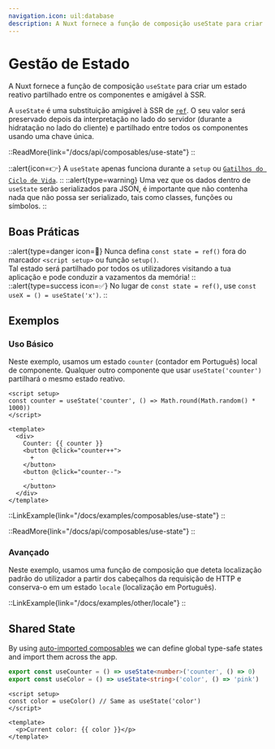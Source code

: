 ```yaml
---
navigation.icon: uil:database
description: A Nuxt fornece a função de composição useState para criar um estado partilhado reativo e amigável à SSR.
---
```


# Gestão de Estado

A Nuxt fornece a função de composição `useState` para criar um estado reativo partilhado entre os componentes e amigável à SSR.

A `useState` é uma substituição amigável à SSR de [`ref`](https://vuejs.org/api/reactivity-core#ref). O seu valor será preservado depois da interpretação no lado do servidor (durante a hidratação no lado do cliente) e partilhado entre todos os componentes usando uma chave única. 

::ReadMore{link="/docs/api/composables/use-state"}
::

::alert{icon=👉}
A `useState` apenas funciona durante a `setup` ou [`Gatilhos do Ciclo de Vida`](https://vuejs.org/api/composition-api-lifecycle#composition-api-lifecycle-hooks).
::
::alert{type=warning}
Uma vez que os dados dentro de `useState` serão serializados para JSON, é importante que não contenha nada que não possa ser serializado, tais como classes, funções ou símbolos.
::

## Boas Práticas

::alert{type=danger icon=🚨}
Nunca defina `const state = ref()` fora do marcador `<script setup>` ou função `setup()`.<br>
Tal estado será partilhado por todos os utilizadores visitando a tua aplicação e pode conduzir a vazamentos da memória!
::
::alert{type=success icon=✅}
No lugar de `const state = ref()`, use `const useX = () = useState('x')`.
::

## Exemplos

### Uso Básico

Neste exemplo, usamos um estado `counter` (contador em Português) local de componente. Qualquer outro componente que usar `useState('counter')` partilhará o mesmo estado reativo.

```vue [app.vue]
<script setup>
const counter = useState('counter', () => Math.round(Math.random() * 1000))
</script>

<template>
  <div>
    Counter: {{ counter }}
    <button @click="counter++">
      +
    </button>
    <button @click="counter--">
      -
    </button>
  </div>
</template>
```

::LinkExample{link="/docs/examples/composables/use-state"}
::

::ReadMore{link="/docs/api/composables/use-state"}
::

### Avançado

Neste exemplo, usamos uma função de composição que deteta localização padrão do utilizador a partir dos cabeçalhos da requisição de HTTP e conserva-o em um estado `locale` (localização em Português).

::LinkExample{link="/docs/examples/other/locale"}
::

## Shared State

By using [auto-imported composables](/docs/guide/directory-structure/composables) we can define global type-safe states and import them across the app.

```ts [composables/states.ts]
export const useCounter = () => useState<number>('counter', () => 0)
export const useColor = () => useState<string>('color', () => 'pink')
```

```vue [app.vue]
<script setup>
const color = useColor() // Same as useState('color')
</script>

<template>
  <p>Current color: {{ color }}</p>
</template>
```
